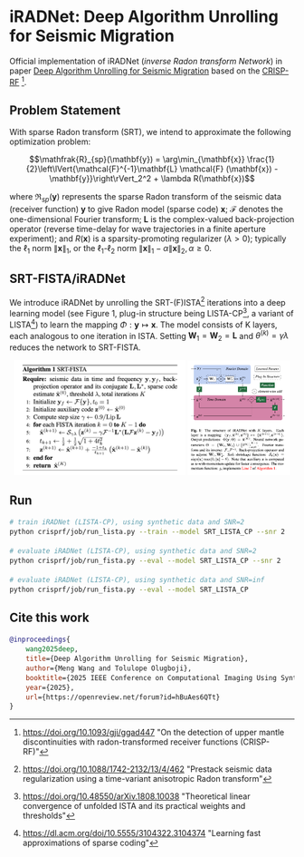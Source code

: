 # iRADNet: Deep Algorithm Unrolling for Seismic Migration

Official implementation of iRADNet (*inverse Radon transform Network*) in paper 
[Deep Algorithm Unrolling for Seismic Migration][iRADNet]
based on the [CRISP-RF][CRISP-RF] [^USMantleTax].

[^USMantleTax]: <https://doi.org/10.1093/gji/ggad447> "On the detection of upper mantle discontinuities with radon-transformed receiver functions (CRISP-RF)"

[CRISP-RF]: <https://github.com/URseismology/CRISP-RF> "CRISP-RF: Clean Receiver-function Imaging using SParse Radon Filters"

[iRADNet]: <https://openreview.net/forum?id=hBuAes6QTt> "Deep Algorithm Unrolling for Seismic Migration"

## Problem Statement

With sparse Radon transform (SRT), we intend to approximate the following optimization problem:

```math
\mathfrak{R}_{sp}(\mathbf{y}) = \arg\min_{\mathbf{x}} \frac{1}{2}\left\lVert{\mathcal{F}^{-1}\mathbf{L} \mathcal{F} (\mathbf{x}) - \mathbf{y}}\right\rVert_2^2 + \lambda R(\mathbf{x})
```

where $\mathfrak{R}_{sp}(\mathbf{y})$ represents the sparse Radon transform of the seismic data (receiver function) $\mathbf{y}$ to give Radon model (sparse code)  $\mathbf{x}$; $\mathcal{F}$ denotes the one-dimensional Fourier transform; $\mathbf{L}$ is the complex-valued back-projection operator (reverse time-delay for wave trajectories in a finite aperture experiment);  and $R(\mathbf{x})$ is a sparsity-promoting regularizer ($\lambda > 0$); typically the $\ell_1$ norm $\left\lVert{\mathbf{x}}\right\rVert_1$, or the $\ell_1\text{-}\ell_2$ norm $\left\lVert{\mathbf{x}}\right\rVert_1 - \alpha \left\lVert{\mathbf{x}}\right\rVert_2, \alpha \geq 0$.

## SRT-FISTA/iRADNet

We introduce iRADNet by unrolling the SRT-(F)ISTA[^SRTFISTA] iterations
into a deep learning model (see Figure 1, plug-in structure
being LISTA-CP[^LISTACP], a variant of LISTA[^LISTA]) to learn the mapping
$\Phi: \mathbf{y}\mapsto\mathbf{x}$. The model consists of K layers, each analogous
to one iteration in ISTA. Setting $\mathbf{W}_1=\mathbf{W}_2=\mathbf{L}$ and 
${\theta}^{(k)} = \gamma\lambda$ reduces the network to SRT-FISTA.

[^SRTFISTA]: <https://doi.org/10.1088/1742-2132/13/4/462> "Prestack seismic data regularization using a time-variant anisotropic Radon transform"

[^LISTACP]: <https://doi.org/10.48550/arXiv.1808.10038> "Theoretical linear convergence of unfolded ISTA and its practical weights and thresholds"

[^LISTA]: <https://dl.acm.org/doi/10.5555/3104322.3104374> "Learning fast approximations of sparse coding"

<p align="center">
	<img src="fig/SRT_FISTA.png" width="60%" />
	<img src="fig/iRADNet.png" width="36%" /> 
</p>

## Run

```sh
# train iRADNet (LISTA-CP), using synthetic data and SNR=2
python crisprf/job/run_lista.py --train --model SRT_LISTA_CP --snr 2

# evaluate iRADNet (LISTA-CP), using synthetic data and SNR=2
python crisprf/job/run_fista.py --eval --model SRT_LISTA_CP --snr 2

# evaluate iRADNet (LISTA-CP), using synthetic data and SNR=inf
python crisprf/job/run_fista.py --eval --model SRT_LISTA_CP
```

## Cite this work

```bibtex
@inproceedings{
	wang2025deep,
	title={Deep Algorithm Unrolling for Seismic Migration},
	author={Meng Wang and Tolulope Olugboji},
	booktitle={2025 IEEE Conference on Computational Imaging Using Synthetic Apertures},
	year={2025},
	url={https://openreview.net/forum?id=hBuAes6QTt}
}
```
